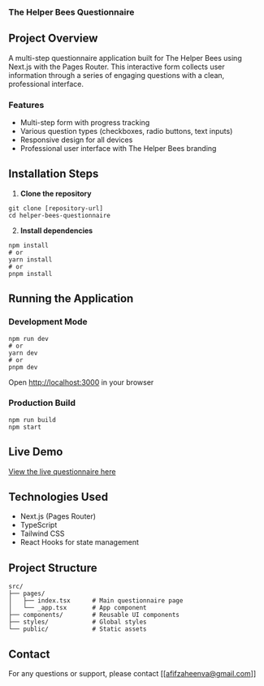 

### The Helper Bees Questionnaire

## Project Overview

A multi-step questionnaire application built for The Helper Bees using Next.js with the Pages Router. This interactive form collects user information through a series of engaging questions with a clean, professional interface.

### Features

- Multi-step form with progress tracking
- Various question types (checkboxes, radio buttons, text inputs)
- Responsive design for all devices
- Professional user interface with The Helper Bees branding


## Installation Steps

1. **Clone the repository**

```shellscript
git clone [repository-url]
cd helper-bees-questionnaire
```


2. **Install dependencies**

```shellscript
npm install
# or
yarn install
# or
pnpm install
```




## Running the Application

### Development Mode

```shellscript
npm run dev
# or
yarn dev
# or
pnpm dev
```

Open [http://localhost:3000](http://localhost:3000) in your browser

### Production Build

```shellscript
npm run build
npm start
```

## Live Demo

[View the live questionnaire here](https://v0-build-the-project-lac.vercel.app/)


## Technologies Used

- Next.js (Pages Router)
- TypeScript
- Tailwind CSS
- React Hooks for state management


## Project Structure

```plaintext
src/
├── pages/
│   ├── index.tsx      # Main questionnaire page
│   └── _app.tsx       # App component
├── components/        # Reusable UI components
├── styles/            # Global styles
└── public/            # Static assets
```

## Contact

For any questions or support, please contact [[afifzaheenva@gmail.com]]
